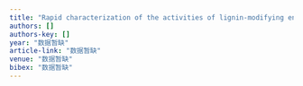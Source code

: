 ```yaml
---
title: "Rapid characterization of the activities of lignin‑modifying enzymes basedon nanostructure‑initiator mass spectrometry (NIMS)"
authors: []
authors-key: []
year: "数据暂缺"
article-link: "数据暂缺"
venue: "数据暂缺"
bibex: "数据暂缺"
---
```

